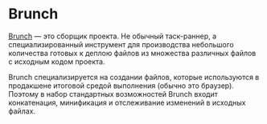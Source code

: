 # Brunch

[Brunch](http://brunch.io/) — это сборщик проекта. Не обычный таск-раннер, а специализированный инструмент для производства небольшого количества готовых к деплою файлов из множества различных файлов с исходным кодом проекта.

Brunch специализируется на создании файлов, которые используются в продакшене итоговой средой выполнения (обычно это браузер). Поэтому в набор стандартных возможностей Brunch входит конкатенация, минификация и отслеживание изменений в исходных файлах.